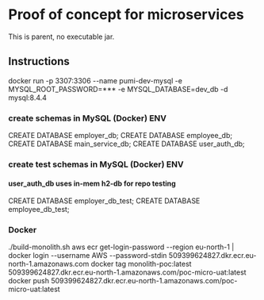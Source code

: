 # Proof of concept for microservices

This is parent, no executable jar.

## Instructions
docker run -p 3307:3306 --name pumi-dev-mysql -e MYSQL_ROOT_PASSWORD=*** -e MYSQL_DATABASE=dev_db -d mysql:8.4.4

### create schemas in MySQL (Docker) ENV
CREATE DATABASE employer_db;
CREATE DATABASE employee_db;
CREATE DATABASE main_service_db;
CREATE DATABASE user_auth_db; 

### create test schemas in MySQL (Docker) ENV
#### user_auth_db uses in-mem h2-db for repo testing
CREATE DATABASE employer_db_test;
CREATE DATABASE employee_db_test;


### Docker
./build-monolith.sh
aws ecr get-login-password --region eu-north-1 | docker login --username AWS --password-stdin 509399624827.dkr.ecr.eu-north-1.amazonaws.com
docker tag monolith-poc:latest 509399624827.dkr.ecr.eu-north-1.amazonaws.com/poc-micro-uat:latest
docker push 509399624827.dkr.ecr.eu-north-1.amazonaws.com/poc-micro-uat:latest